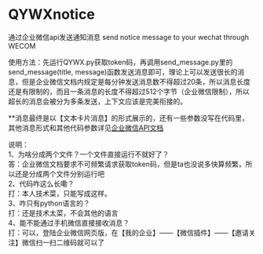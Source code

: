 # QYWXnotice
通过企业微信api发送通知消息
send notice message to your wechat through WECOM

使用方法：先运行QYWX.py获取token码，再调用send_message.py里的send_message(title, message)函数发送消息即可，理论上可以发送很长的消息，但是企业微信文档内规定是每分钟发送消息数不得超过20条，所以消息长度还是有限制的，而且一条消息的长度不得超过512个字节（企业微信限制），所以超长的消息会被分为多条发送，上下文应该是完美衔接的。

**消息最终是以【文本卡片消息】的形式展示的，还有一些参数没写在代码里，其他消息形式和其他代码参数详见[企业微信API文档](https://work.weixin.qq.com/api/doc/90000/90135/90236#%E6%96%87%E6%9C%AC%E5%8D%A1%E7%89%87%E6%B6%88%E6%81%AF)

说明：  
1、为啥分成两个文件？一个文件直接运行不就好了？  
答：企业微信文档要求不可频繁请求获取token码，但是ta也没说多快算频繁，所以还是分成两个文件分别运行吧  
2、代码咋这么长嘞？  
打：本人技术菜，只能写成这样。  
3、咋只有python语言的？  
打：还是技术太菜，不会其他的语言  
4、能不能通过手机微信直接接收消息？  
打：可以，登陆企业微信网页版，在【我的企业】——【微信插件】——【邀请关注】微信扫一扫二维码就可以了
